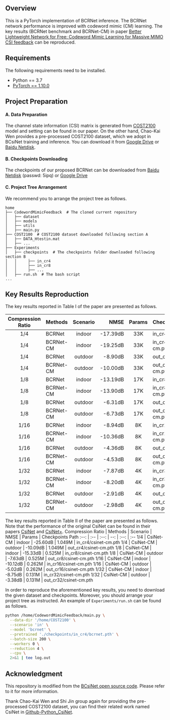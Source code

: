 ## Overview
This is a PyTorch implementation of BCRNet inference. The BCRNet network performance is improved with codeword mimic (CM) learning. The key results (BCRNet benchmark and BCRNet-CM) in paper [Better Lightweight Network for Free: Codeword Mimic Learning for Massive MIMO CSI feedback](https://arxiv.org/abs/2210.16544) can be reproduced.

## Requirements

The following requirements need to be installed.
- Python == 3.7
- [PyTorch == 1.10.0](https://pytorch.org/get-started/previous-versions/#v1100)

## Project Preparation

#### A. Data Preparation

The channel state information (CSI) matrix is generated from [COST2100](https://ieeexplore.ieee.org/document/6393523) model and setting can be found in our paper. On the other hand, Chao-Kai Wen provides a pre-processed COST2100 dataset, which we adopt in BCsiNet training and inference. You can download it from [Google Drive](https://drive.google.com/drive/folders/1_lAMLk_5k1Z8zJQlTr5NRnSD6ACaNRtj?usp=sharing) or [Baidu Netdisk](https://pan.baidu.com/s/1Ggr6gnsXNwzD4ULbwqCmjA).

#### B. Checkpoints Downloading
The checkpoints of our proposed BCRNet can be downloaded from [Baidu Netdisk](https://pan.baidu.com/s/11xbn6BJQIhD3tb801Y62CQ) (passwd: 5ipq) or [Google Drive](https://drive.google.com/drive/folders/1TgWm0JptaS9QEl3Mwvx6xHZwoM91KaD4?usp=sharing)

#### C. Project Tree Arrangement

We recommend you to arrange the project tree as follows.

```
home
├── CodewordMimicFeedback  # The cloned current repository
│   ├── dataset
│   ├── models
│   ├── utils
│   ├── main.py
├── COST2100  # COST2100 dataset downloaded following section A
│   ├── DATA_Htestin.mat
│   ├── ...
├── Experiments
│   ├── checkpoints  # The checkpoints folder downloaded following section B
│   │     ├── in_cr4
│   │     ├── in_cr8
│   │     ├── ...
│   ├── run.sh  # The bash script
...
```

## Key Results Reproduction

The key results reported in Table I of the paper are presented as follows.

Compression Ratio | Methods | Scenario | NMSE | Params | Checkpoints Path
:--: | :-- | :--: | --: | :--: | :--
1/4  | BCRNet    | indoor   | -17.39dB | 33K | in_cr4/bcrnet.pth
1/4  | BCRNet-CM | indoor   | -19.25dB  | 33K | in_cr4/bcrnet-cm.pth
1/4  | BCRNet    | outdoor  | -8.90dB | 33K | out_cr4/bcrnet.pth
1/4  | BCRNet-CM | outdoor  | -10.00dB  | 33K | out_cr4/bcrnet-cm.pth
1/8  | BCRNet    | indoor   | -13.19dB | 17K | in_cr8/bcrnet.pth
1/8  | BCRNet-CM | indoor   | -13.90dB  | 17K | in_cr8/bcrnet-cm.pth
1/8  | BCRNet    | outdoor  | -6.31dB | 17K | out_cr8/bcrnet.pth
1/8  | BCRNet-CM | outdoor  | -6.73dB  | 17K | out_cr8/bcrnet-cm.pth
1/16 | BCRNet    | indoor   | -8.94dB  | 8K | in_cr16/bcrnet.pth
1/16 | BCRNet-CM | indoor   | -10.36dB  | 8K | in_cr16/bcrnet-cm.pth
1/16 | BCRNet    | outdoor  | -4.36dB | 8K | out_cr16/bcrnet.pth
1/16 | BCRNet-CM | outdoor  | -4.53dB  | 8K | out_cr16/bcrnet-cm.pth
1/32 | BCRNet    | indoor   | -7.87dB  | 4K | in_cr32/bcrnet.pth
1/32 | BCRNet-CM | indoor   | -8.20dB  | 4K | in_cr32/bcrnet-cm.pth
1/32 | BCRNet    | outdoor  | -2.91dB | 4K | out_cr32/bcrnet.pth
1/32 | BCRNet-CM | outdoor  | -2.98dB  | 4K | out_cr32/bcrnet-cm.pth

The key results reported in Table II of the paper are presented as follows. Note that the performance of the original CsiNet can be found in their papers [CsiNet](https://ieeexplore.ieee.org/document/8322184) and [CsiNet+](https://ieeexplore.ieee.org/document/8972904/).
Compression Ratio | Methods | Scenario | NMSE | Params | Checkpoints Path
:--: | :-- | :--: | --: | :--: | :--
1/4  | CsiNet-CM | indoor   | -25.60dB  | 1.049M | in_cr4/csinet-cm.pth
1/4  | CsiNet-CM | outdoor  | -10.09dB  | 1.049M | out_cr4/csinet-cm.pth
1/8  | CsiNet-CM | indoor   | -15.33dB  | 0.525M | in_cr8/csinet-cm.pth
1/8  | CsiNet-CM | outdoor  | -7.63dB  | 0.525M | out_cr8/csinet-cm.pth
1/16 | CsiNet-CM | indoor   | -10.12dB  | 0.262M | in_cr16/csinet-cm.pth
1/16 | CsiNet-CM | outdoor  | -5.02dB  | 0.262M | out_cr16/csinet-cm.pth
1/32 | CsiNet-CM | indoor   | -8.75dB  | 0.131M | in_cr32/csinet-cm.pth
1/32 | CsiNet-CM | outdoor  | -3.38dB  | 0.131M | out_cr32/csinet-cm.pth

In order to reproduce the aforementioned key results, you need to download the given dataset and checkpoints. Moreover, you should arrange your project tree as instructed. An example of `Experiments/run.sh` can be found as follows.

``` bash
python /home/CodewordMimicFeedback/main.py \
  --data-dir '/home/COST2100' \
  --scenario 'in' \
  --model 'bcrnet' \
  --pretrained './checkpoints/in_cr4/bcrnet.pth' \
  --batch-size 200 \
  --workers 0 \
  --reduction 4 \
  --cpu \
  2>&1 | tee log.out
```

## Acknowledgment

This repository is modified from the [BCsiNet open source code](https://github.com/Kylin9511/BCsiNet). Please refer to it for more information.

Thank Chao-Kai Wen and Shi Jin group again for providing the pre-processed COST2100 dataset, you can find their related work named CsiNet in [Github-Python_CsiNet](https://github.com/sydney222/Python_CsiNet).
